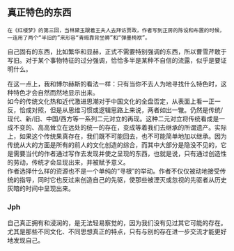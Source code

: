 ## 真正特色的东西

```plaintext
在《红楼梦》的第三回，当林黛玉跟着王夫人去拜访贾政，作者写到正房的陈设和布置的时候，
一连用了两个“半旧的”来形容“青缎靠背坐褥”和“弹墨椅袱”。
```
自己固有的东西，比如繁华和显赫，正式不需要特别强调的东西，所以曹雪芹敢于写旧。对于某个事物特征的过分强调，恰恰多半是某种不自信的流露，似乎是要证明什么。

在这一点上，我和博尔赫斯的看法一样：只有当你不去人为地寻找什么特色时，这种特色才会自然而然地显示出来。  
如今的传统文化热和近代激进思潮对于中国文化的全盘否定，从表面上看一正一反，恰成对照，但是从思维习惯或逻辑思路上来说，两者如出一辙。仍然是传统/现代、新/旧、中国/西方等一系列二元对立的再现。这种二元对立将传统看成是一成不变的、高高耸立在远处的统一的存在，变成等着我们去继承的所谓遗产。实际上，如果这个传统果真存在，我们既不可能回去，也不可能简单地加以继承。因为传统从大的方面是所有的前人的文化创造的综合，而其中大部分是隐没不见的，它是需要当代的作者通过写作去发现并使之呈现的东西，也就是说，只有通过创造性的劳动，传统才会显现出来，并被赋予意义。  
作者选择什么样的资源也不是一个单纯的“寻根”的举动。作者不仅仅被动地接受传统的指导，同时它也反过来创造自己的先驱，使那些被湮灭或忽视的先驱者从历史灰暗的时间中呈现出来。

### Jph

自己真正拥有和浸润的，是无法轻易察觉的，因为我们没有见过其它可能的存在。尤其是那些不同文化、不同思想真正的特点，只有与别的存在进一步交流才能更好地发现自己。
